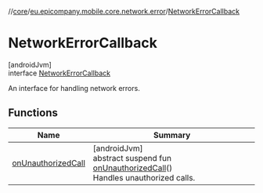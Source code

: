 //[core](../../../index.md)/[eu.epicompany.mobile.core.network.error](../index.md)/[NetworkErrorCallback](index.md)

# NetworkErrorCallback

[androidJvm]\
interface [NetworkErrorCallback](index.md)

An interface for handling network errors.

## Functions

| Name | Summary |
|---|---|
| [onUnauthorizedCall](on-unauthorized-call.md) | [androidJvm]<br>abstract suspend fun [onUnauthorizedCall](on-unauthorized-call.md)()<br>Handles unauthorized calls. |
